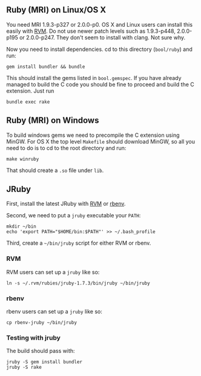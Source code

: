 ## Ruby (MRI) on Linux/OS X

You need MRI 1.9.3-p327 or 2.0.0-p0. OS X and Linux users can install this easily with [RVM](https://rvm.io/).
Do not use newer patch levels such as 1.9.3-p448, 2.0.0-p195 or 2.0.0-p247. They don't seem to install with clang. Not sure why.

Now you need to install dependencies. cd to this directory (`bool/ruby`) and run:

```
gem install bundler && bundle
```

This should install the gems listed in `bool.gemspec`. If you have already managed to build the C code you should be fine to
proceed and build the C extension. Just run

```
bundle exec rake
```

## Ruby (MRI) on Windows

To build windows gems we need to precompile the C extension using MinGW. For OS X the top level `Makefile` should download MinGW,
so all you need to do is to cd to the root directory and run:

```
make winruby
```

That should create a `.so` file under `lib`.

## JRuby 

First, install the latest JRuby with [RVM](https://rvm.io/) or [rbenv](https://github.com/sstephenson/rbenv/).

Second, we need to put a `jruby` executable your `PATH`:

```
mkdir ~/bin
echo 'export PATH="$HOME/bin:$PATH"' >> ~/.bash_profile
```

Third, create a `~/bin/jruby` script for either RVM or rbenv.

### RVM

RVM users can set up a `jruby` like so:

```
ln -s ~/.rvm/rubies/jruby-1.7.3/bin/jruby ~/bin/jruby
```

### rbenv

rbenv users can set up a `jruby` like so:

```
cp rbenv-jruby ~/bin/jruby
```

### Testing with jruby


The build should pass with:

```
jruby -S gem install bundler
jruby -S rake
```
